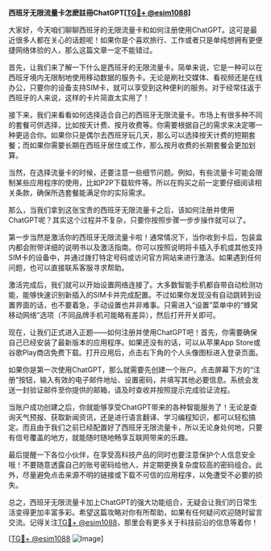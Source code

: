 **西班牙无限流量卡怎麽註冊ChatGPT[[TG💪+ @esim1088](https://t.me/s/esim1088)]**

大家好，今天咱们聊聊西班牙的无限流量卡和如何注册使用ChatGPT。这可是最近很多人都在关心的话题呢！如果你是个喜欢旅行、工作或者只是单纯想拥有更便捷网络体验的人，那么这篇文章一定不能错过。

首先，让我们来了解一下什么是西班牙的无限流量卡。简单来说，它是一种可以在西班牙境内无限制地使用移动数据的服务卡。无论是刷社交媒体、看视频还是在线办公，只要你的设备支持SIM卡，就可以享受到这种便利的服务。对于经常往返于西班牙的人来说，这样的卡片简直太实用了！

接下来，我们来看看如何选择适合自己的西班牙无限流量卡。市场上有很多种不同的套餐可供选择，比如按天计费、按月收费等。你需要根据自己的需求来决定哪一种更适合你。如果你只是偶尔去西班牙玩几天，那么可以选择按天计费的短期套餐；而如果你需要长期在西班牙居住或工作，那么按月收费的长期套餐会更加划算。

当然，在选择流量卡的时候，还要注意一些细节问题。例如，有些流量卡可能会限制某些应用程序的使用，比如P2P下载软件等。所以在购买之前一定要仔细阅读相关条款，确保所选套餐能满足你的实际需求。

那么，当我们拿到这张宝贵的西班牙无限流量卡之后，该如何注册并使用ChatGPT呢？其实这个过程并不复杂，只要你按照步骤一步步操作就可以了。

第一步当然是激活你的西班牙无限流量卡啦！通常情况下，当你收到卡后，包装盒内都会附带详细的说明书以及激活指南。你可以按照说明将卡插入手机或其他支持SIM卡的设备中，并通过拨打特定号码或访问官方网站来进行激活。如果遇到任何问题，也可以直接联系客服寻求帮助。

激活完成后，我们就可以开始设置网络连接了。大多数智能手机都自带自动检测功能，能够快速识别新插入的SIM卡并完成配置。不过如果你发现没有自动跳转到设置界面的话，也不要着急，手动设置也并非难事。只需进入“设置”菜单中的“蜂窝移动网络”选项（不同品牌手机可能略有差异），然后打开开关即可。

现在，让我们正式进入正题——如何注册并使用ChatGPT吧！首先，你需要确保自己已经安装了最新版本的应用程序。如果还没有的话，可以从苹果App Store或谷歌Play商店免费下载。打开应用后，点击右下角的个人头像图标进入登录页面。

如果你是第一次使用ChatGPT，那么就需要先创建一个账户。点击屏幕下方的“注册”按钮，输入有效的电子邮件地址、设置密码，并填写其他必要信息。系统会发送一封验证邮件至你提供的邮箱，请及时查收并按照提示完成验证流程。

当账户成功创建之后，你就能够享受ChatGPT带来的各种智能服务了！无论是查询天气预报、获取新闻资讯，还是进行语言翻译、学习编程知识，都可以轻松搞定。而且由于我们之前已经配置好了西班牙无限流量卡，所以无论身处何地，只要有信号覆盖的地方，就能随时随地畅享互联网带来的乐趣。

最后提醒一下各位小伙伴，在享受高科技产品的同时也要注意保护个人信息安全哦！不要随意透露自己的账号密码给他人，并定期更换复杂度较高的密码组合。此外，尽量避免点击来源不明的链接或下载不可信的应用程序，以免遭受不必要的损失。

总之，西班牙无限流量卡加上ChatGPT的强大功能组合，无疑会让我们的日常生活变得更加丰富多彩。希望这篇攻略对你有所帮助，如果有任何疑问欢迎随时留言交流。记得关注[TG💪+ @esim1088](https://t.me/s/esim1088)，那里会有更多关于科技前沿的信息等着你！

[[TG💪+ @esim1088](https://t.me/s/esim1088) ![Image](https://i.postimg.cc/4NQfJmqS/Snipaste-2025-05-13-00-14-12.png)]